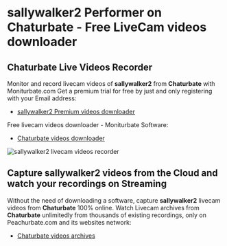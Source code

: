 # sallywalker2 Performer on Chaturbate - Free LiveCam videos downloader

## Chaturbate Live Videos Recorder

Monitor and record livecam videos of **sallywalker2** from **Chaturbate** with Moniturbate.com
Get a premium trial for free by just and only registering with your Email address:
* [sallywalker2 Premium videos downloader](https://moniturbate.com/request-demo-licence-key.html)

Free livecam videos downloader - Moniturbate Software:
* [Chaturbate videos downloader](https://moniturbate.com/moniturbate-download-software.html)

![sallywalker2 livecam videos recorder](https://peachurnet.com/templates/moniturbate-software.png)


## Capture sallywalker2 videos from the Cloud and watch your recordings on Streaming

Without the need of downloading a software, capture **sallywalker2** livecam videos from **Chaturbate** 100% online.
Watch Livecam archives from **Chaturbate** unlimitedly from thousands of existing recordings, only on Peachurbate.com and its websites network:
* [Chaturbate videos archives](https://peachurnet.com/)